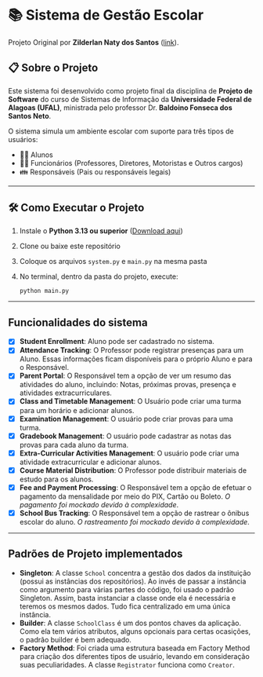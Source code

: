 # 📚 Sistema de Gestão Escolar

Projeto Original por **Zilderlan Naty dos Santos** ([link](https://github.com/Zilderlan09/School-Administration-System-OO)).

## 📋 Sobre o Projeto

Este sistema foi desenvolvido como projeto final da disciplina de **Projeto de Software** do curso de Sistemas de Informação da **Universidade Federal de Alagoas (UFAL)**, ministrada pelo professor Dr. **Baldoino Fonseca dos Santos Neto**.

O sistema simula um ambiente escolar com suporte para três tipos de usuários:

- 👨‍🎓 Alunos  
- 👨‍🏫 Funcionários (Professores, Diretores, Motoristas e Outros cargos)  
- 👪 Responsáveis (Pais ou responsáveis legais)

---

## 🛠️ Como Executar o Projeto

1. Instale o **Python 3.13 ou superior** ([Download aqui](https://www.python.org/downloads/))  
2. Clone ou baixe este repositório  
3. Coloque os arquivos `system.py` e `main.py` na mesma pasta  
4. No terminal, dentro da pasta do projeto, execute:

   ```bash
   python main.py

---

## Funcionalidades do sistema
- [x] **Student Enrollment**: Aluno pode ser cadastrado no sistema.
- [x] **Attendance Tracking**: O Professor pode registrar presenças para um Aluno. Essas informações ficam disponíveis para o próprio Aluno e para o Responsável.
- [x] **Parent Portal**: O Responsável tem a opção de ver um resumo das atividades do aluno, incluindo: Notas, próximas provas, presença e atividades extracurriculares.
- [x] **Class and Timetable Management**: O Usuário pode criar uma turma para um horário e adicionar alunos.
- [x] **Examination Management**: O usuário pode criar provas para uma turma.
- [x] **Gradebook Management**: O usuário pode cadastrar as notas das provas para cada aluno da turma.
- [x] **Extra-Curricular Activities Management**: O usuário pode criar uma atividade extracurricular e adicionar alunos.
- [x] **Course Material Distribution**: O Professor pode distribuir materiais de estudo para os alunos.
- [x] **Fee and Payment Processing**: O Responsável tem a opção de efetuar o pagamento da mensalidade por meio do PIX, Cartão ou Boleto. _O pagamento foi mockado devido à complexidade_.
- [x] **School Bus Tracking**: O Responsável tem a opção de rastrear o ônibus escolar do aluno. _O rastreamento foi mockado devido à complexidade_.

---

## Padrões de Projeto implementados
- **Singleton**: A classe `School` concentra a gestão dos dados da instituição (possui as instâncias dos repositórios). Ao invés de passar a instância como argumento para várias partes do código, foi usado o padrão Singleton. Assim, basta instanciar a classe onde ela é necessária e teremos os mesmos dados. Tudo fica centralizado em uma única instância.
- **Builder**: A classe `SchoolClass` é um dos pontos chaves da aplicação. Como ela tem vários atributos, alguns opcionais para certas ocasições, o padrão builder é bem adequado.
- **Factory Method**: Foi criada uma estrutura baseada em Factory Method para criação dos diferentes tipos de usuário, levando em consideração suas peculiaridades. A classe `Registrator` funciona como `Creator`.

